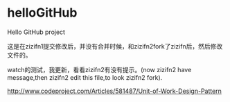 helloGitHub
===========



Hello GitHub project

这是在zizifn1提交修改后，并没有合并时候，和zizifn2fork了zizifn后，然后修改文件的。

watch的测试，我更新，看看zizifn2有没有提示。(now zizifn2 have message,then zizifn2 edit this file,to look zizifn2 fork).

http://www.codeproject.com/Articles/581487/Unit-of-Work-Design-Pattern
